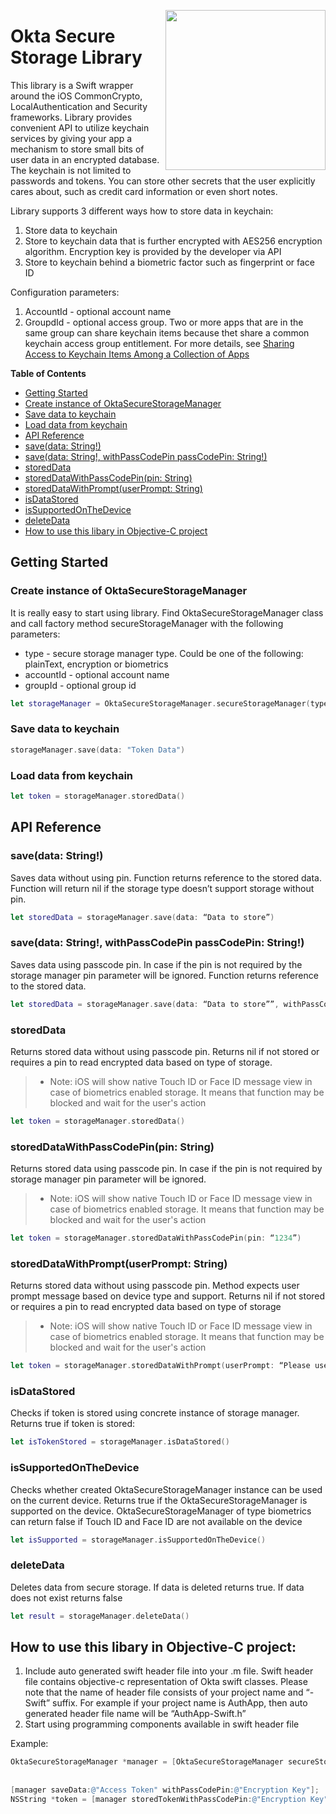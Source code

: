 [<img src="https://devforum.okta.com/uploads/oktadev/original/1X/bf54a16b5fda189e4ad2706fb57cbb7a1e5b8deb.png" align="right" width="256px"/>](https://devforum.okta.com/)

# Okta Secure Storage Library

This library is a Swift wrapper around the iOS CommonCrypto, LocalAuthentication and Security frameworks. Library provides convenient API to utilize keychain services by giving your app a mechanism to store small bits of user data in an encrypted database. The keychain is not limited to passwords and tokens. You can store other secrets that the user explicitly cares about, such as credit card information or even short notes.

Library supports 3 different ways how to store data in keychain:
1. Store data to keychain
2. Store to keychain data that is further encrypted with AES256 encryption algorithm. Encryption key is provided by the developer via API
3. Store to keychain behind a biometric factor such as fingerprint or face ID

Configuration parameters:
1. AccountId - optional account name
2. GroupdId - optional access group. Two or more apps that are in the same group can share keychain items because thet share a common keychain access group entitlement. For more details, see [Sharing Access to Keychain Items Among a Collection of Apps](https://developer.apple.com/documentation/security/keychain_services/keychain_items/sharing_access_to_keychain_items_among_a_collection_of_apps)

**Table of Contents**

<!-- TOC depthFrom:2 depthTo:3 -->

- [Getting Started](#getting-started)
- [Create instance of OktaSecureStorageManager](#create-instance-of-oktasecurestoragemanager)
- [Save data to keychain](#save-data-to-keychain)
- [Load data from keychain](#load-data-from-keychain)
- [API Reference](#api-reference)
- [save(data: String!)](#save-data)
- [save(data: String!, withPassCodePin passCodePin: String!)](#save-data-with-passcodepin)
- [storedData](#storeddata)
- [storedDataWithPassCodePin(pin: String)](#storeddatawithpasscodepin)
- [storedDataWithPrompt(userPrompt: String)](#storeddatawithprompt)
- [isDataStored](#isdatastored)
- [isSupportedOnTheDevice](#issupportedonthedevice)
- [deleteData](#deletedata)
- [How to use this libary in Objective-C project](#how-to-use-this-libary-in-objective-c-project])

<!-- /TOC -->

## Getting Started

### Create instance of OktaSecureStorageManager

It is really easy to start using library. Find OktaSecureStorageManager class and call factory method secureStorageManager with the following parameters:
- type - secure storage manager type. Could be one of the following: plainText, encryption or biometrics
- accountId - optional account name 
- groupId - optional group id


```swift
let storageManager = OktaSecureStorageManager.secureStorageManager(type: .plainText, accountId: "jdoe", groupId: "com.mycompany.sharedkeychain")
```

### Save data to keychain

```swift
storageManager.save(data: "Token Data")
```

### Load data from keychain

```swift
let token = storageManager.storedData()
```

## API Reference

### save(data: String!)

Saves data without using pin. Function returns reference to the stored data. Function will return nil if the storage type doesn’t support storage without pin.

```swift
let storedData = storageManager.save(data: “Data to store”)
```

### save(data: String!, withPassCodePin passCodePin: String!)

Saves data using passcode pin. In case if the pin is not required by the storage manager pin parameter will be ignored. Function returns reference to the stored data.

```swift
let storedData = storageManager.save(data: “Data to store””, withPassCodePin: “Encryption Key”)
```

### storedData

Returns stored data without using passcode pin. Returns nil if not stored or requires a pin to read encrypted data based on type of storage.
> * Note: iOS will show native Touch ID or Face ID message view in case of biometrics enabled storage. It means that function may be blocked and wait for the user's action

```swift
let token = storageManager.storedData()
```

### storedDataWithPassCodePin(pin: String)

Returns stored data using passcode pin. In case if the pin is not required by storage manager pin parameter will be ignored.
> * Note: iOS will show native Touch ID or Face ID message view in case of biometrics enabled storage. It means that function may be blocked and wait for the user's action

```swift
let token = storageManager.storedDataWithPassCodePin(pin: “1234”)
```

### storedDataWithPrompt(userPrompt: String)

Returns stored data without using passcode pin. Method expects user prompt message based on device type and support. Returns nil if not stored or requires a pin to read encrypted data based on type of storage
> * Note: iOS will show native Touch ID or Face ID message view in case of biometrics enabled storage. It means that function may be blocked and wait for the user's action

```swift
let token = storageManager.storedDataWithPrompt(userPrompt: “Please use Touch ID to sign in”)
```

### isDataStored

Checks if token is stored using concrete instance of storage manager. Returns true if token is stored:

```swift
let isTokenStored = storageManager.isDataStored()
```

### isSupportedOnTheDevice

Checks whether created OktaSecureStorageManager instance can be used on the current device. Returns true if the OktaSecureStorageManager is supported on the device. OktaSecureStorageManager of type biometrics can return false if Touch ID and Face ID are not available on the device

```swift
let isSupported = storageManager.isSupportedOnTheDevice()
```

### deleteData

Deletes data from secure storage. If data is deleted returns true. If data does not exist returns false

```swift
let result = storageManager.deleteData()
```

## How to use this libary in Objective-C project:
1. Include auto generated swift header file into your .m file. Swift header file contains objective-c representation of Okta swift classes. Please note that the name of header file consists of your project name and “-Swift” suffix. For example if your project name is AuthApp, then auto generated header file name will be “AuthApp-Swift.h”
2. Start using programming components available in swift header file

Example:
```objective-c
OktaSecureStorageManager *manager = [OktaSecureStorageManager secureStorageManagerWithType:OktaStorageManagerTypeEncryption
                                                                                 accountId:@“jdoe”
                                                                                   groupId:@"com.mycompany.sharedkeychain"];
[manager saveData:@"Access Token" withPassCodePin:@"Encryption Key"]; 
NSString *token = [manager storedTokenWithPassCodePin:@"Encryption Key"];
```
